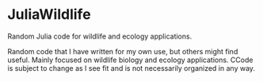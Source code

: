 # JuliaWildlife
Random Julia code for wildlife and ecology applications.

Random code that I have written for my own use, but others might find useful. Mainly focused on wildlife biology and ecology applications. CCode is subject to change as I see fit and is not necessarily organized in any way.

